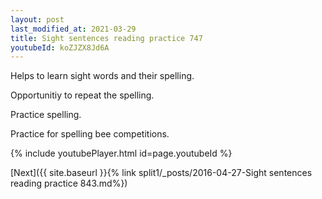 ```yaml
---
layout: post
last_modified_at: 2021-03-29
title: Sight sentences reading practice 747
youtubeId: koZJZX8Jd6A
---
```

 
 
Helps to learn sight words and their spelling.

Opportunitiy to repeat the spelling. 

Practice spelling. 
 
Practice for spelling bee competitions. 
 
{% include youtubePlayer.html id=page.youtubeId %}
 
 

[Next]({{ site.baseurl }}{% link  split1/_posts/2016-04-27-Sight sentences reading practice 843.md%})
 
